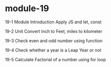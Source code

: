 # module-19

19-1 Module Introduction Apply JS and let, const

19-2 Unit Convert Inch to Feet, miles to kilometer

19-3 Check even and odd number using function

19-4 Check whether a year is a Leap Year or not

19-5 Calculate Factorial of a number using for loop
